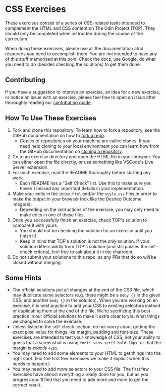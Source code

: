 # CSS Exercises

These exercises consist of a series of CSS-related tasks intended to complement the HTML and CSS content on The Odin Project (TOP). They should only be completed when instructed during the course of the curriculum.

When doing these exercises, please use all the documentation atnd resources you need to accomplish them. You are _not_ intended to have any of this stuff memorized at this poin. Check the docs, use Google, do what you need to do (besides checking the solutions) to get them done.

## Contributing

If you have a suggestion to improve an exercise, an idea for a new exercise, or notice an issue with an exercise, please feel free to open an issue after thoroughly reading our [contributing guide](https://github.com/TheOdinProject/.github/blob/main/CONTRIBUTING.md).

## How To Use These Exercises

1. Fork and clone this repository. To learn how to fork a repository, see the GitHub documentation on how to [fork a repo](https://docs.github.com/en/get-started/quickstart/fork-a-repo).
    * Copies of repositories on your machine are called clones. If you need help cloning to your local environment you can learn how from the GitHub documentation on [cloning a repository](https://docs.github.com/en/github/creating-cloning-and-archiving-repositories/cloning-a-repository-from-github/cloning-a-repository).
2. Go to an exercise directory and open the HTML file in your browser. You can either open the file directly, or use something like VSCode's Live Server extension.
3. For each exercise, read the README thoroughly before starting any work.
    * Each README has a "Self Check" list. Use this to make sure you haven't missed any important details in your implementation.
4. Make your edits in the `index.html` and/or the `style.css` files in order to make the output in your browser look like the Desired Outcome image(s).
    * Depending on the instructions of the exercise, you may only need to make edits in one of these files.
5. Once you successfully finish an exercise, check TOP's solution to compare it with yours.
   * You should not be checking the solution for an exercise until you finish it!
   * Keep in mind that TOP's solution is not the only solution. If your solution differs wildly from TOP's solution (and still passes the self-check criteria), feel free to ask about it in the chatroom.
6. Do not submit your solutions to this repo, as any PRs that do so will be closed without merging.

## Some Hints
- The official solutions put all changes at the _end_ of the CSS file, which may duplicate some selectors (e.g. there might be a `body {}` in the given CSS, and another `body {}` in the solution). When you are working on an exercise, it is best practice to add your CSS to existing selectors instead of duplicating them at the end of the file. We're sacrificing this best practice in our official solutions to make it extra clear to you what things we changed to solve the exercise.
- Unless listed in the self-check section, do not worry about getting the exact pixel value for things like margin, padding and font-size. These exercises are intended to test your knowledge of CSS, not your ability to guess that a screenshot is using `font: sans-serif bold 16px`, or that the margin is _exactly_ `42px`.
- You may need to add some elements to your HTML to get things into the right spot. (For the first few exercises we make it explicit when this needs to happen.)
- You may need to add more selectors to your CSS file. The first few exercises have almost everything already done for you, but as you progress you'll find that you need to add more and more to get the correct result.
